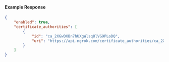 <!-- Code generated for API Clients. DO NOT EDIT. -->

#### Example Response

```json
{
	"enabled": true,
	"certificate_authorities": [
		{
			"id": "ca_2XGwDXBn7hUXgWlsq8lVG9PLoDQ",
			"uri": "https://api.ngrok.com/certificate_authorities/ca_2XGwDXBn7hUXgWlsq8lVG9PLoDQ"
		}
	]
}
```
